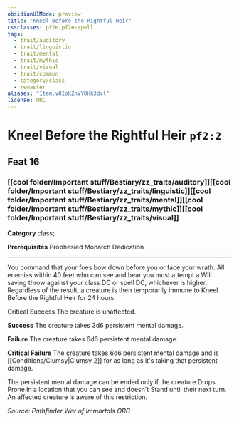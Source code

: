 ```yaml
---
obsidianUIMode: preview
title: "Kneel Before the Rightful Heir"
cssclasses: pf2e,pf2e-spell
tags:
  - trait/auditory
  - trait/linguistic
  - trait/mental
  - trait/mythic
  - trait/visual
  - trait/common
  - category/class
  - remaster
aliases: "Item.v8IoKZnVYOHk3dvl"
license: ORC
---
```

# Kneel Before the Rightful Heir `pf2:2`
## Feat 16
### [[cool folder/Important stuff/Bestiary/zz_traits/auditory]][[cool folder/Important stuff/Bestiary/zz_traits/linguistic]][[cool folder/Important stuff/Bestiary/zz_traits/mental]][[cool folder/Important stuff/Bestiary/zz_traits/mythic]][[cool folder/Important stuff/Bestiary/zz_traits/visual]]

**Category** class; 



**Prerequisites** Prophesied Monarch Dedication
* * *
You command that your foes bow down before you or face your wrath. All enemies within 40 feet who can see and hear you must attempt a Will saving throw against your class DC or spell DC, whichever is higher. Regardless of the result, a creature is then temporarily immune to Kneel Before the Rightful Heir for 24 hours.

Critical Success The creature is unaffected.

**Success** The creature takes 3d6 persistent mental damage.

**Failure** The creature takes 6d6 persistent mental damage.

**Critical Failure** The creature takes 6d6 persistent mental damage and is [[Conditions/Clumsy|Clumsy 2]] for as long as it's taking that persistent damage.

The persistent mental damage can be ended only if the creature Drops Prone in a location that you can see and doesn't Stand until their next turn. An affected creature is aware of this restriction.

*Source: Pathfinder War of Immortals*
*ORC*